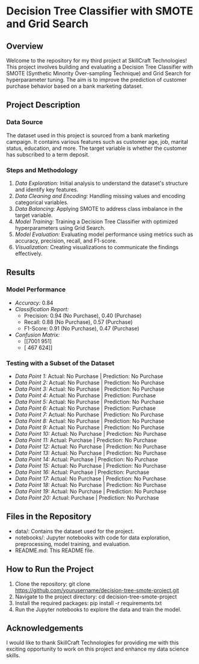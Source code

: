 # Decision Tree Classifier with SMOTE and Grid Search
## Overview
Welcome to the repository for my third project at SkillCraft Technologies! This project involves building and evaluating a Decision Tree Classifier with SMOTE (Synthetic Minority Over-sampling Technique) and Grid Search for hyperparameter tuning. The aim is to improve the prediction of customer purchase behavior based on a bank marketing dataset.
## Project Description
### Data Source
The dataset used in this project is sourced from a bank marketing campaign. It contains various features such as customer age, job, marital status, education, and more. The target variable is whether the customer has subscribed to a term deposit.
### Steps and Methodology
1. *Data Exploration:* Initial analysis to understand the dataset's structure and identify key features.
2. *Data Cleaning and Encoding:* Handling missing values and encoding categorical variables.
3. *Data Balancing:* Applying SMOTE to address class imbalance in the target variable.
4. *Model Training:* Training a Decision Tree Classifier with optimized hyperparameters using Grid Search.
5. *Model Evaluation:* Evaluating model performance using metrics such as accuracy, precision, recall, and F1-score.
6. *Visualization:* Creating visualizations to communicate the findings effectively.
## Results
### Model Performance
- *Accuracy:* 0.84
- *Classification Report:* 
  - Precision: 0.94 (No Purchase), 0.40 (Purchase)
  - Recall: 0.88 (No Purchase), 0.57 (Purchase)
  - F1-Score: 0.91 (No Purchase), 0.47 (Purchase)
- *Confusion Matrix:* 
  - [[7001  951]
  - [ 467  624]]
### Testing with a Subset of the Dataset
- *Data Point 1:* Actual: No Purchase | Prediction: No Purchase
- *Data Point 2:* Actual: No Purchase | Prediction: No Purchase
- *Data Point 3:* Actual: No Purchase | Prediction: No Purchase
- *Data Point 4:* Actual: No Purchase | Prediction: Purchase
- *Data Point 5:* Actual: No Purchase | Prediction: No Purchase
- *Data Point 6:* Actual: No Purchase | Prediction: Purchase
- *Data Point 7:* Actual: No Purchase | Prediction: No Purchase
- *Data Point 8:* Actual: No Purchase | Prediction: No Purchase
- *Data Point 9:* Actual: No Purchase | Prediction: No Purchase
- *Data Point 10:* Actual: No Purchase | Prediction: No Purchase
- *Data Point 11:* Actual: Purchase | Prediction: No Purchase
- *Data Point 12:* Actual: No Purchase | Prediction: No Purchase
- *Data Point 13:* Actual: No Purchase | Prediction: No Purchase
- *Data Point 14:* Actual: Purchase | Prediction: No Purchase
- *Data Point 15:* Actual: No Purchase | Prediction: No Purchase
- *Data Point 16:* Actual: Purchase | Prediction: Purchase
- *Data Point 17:* Actual: No Purchase | Prediction: No Purchase
- *Data Point 18:* Actual: No Purchase | Prediction: No Purchase
- *Data Point 19:* Actual: No Purchase | Prediction: No Purchase
- *Data Point 20:* Actual: Purchase | Prediction: No Purchase
## Files in the Repository
- data/: Contains the dataset used for the project.
- notebooks/: Jupyter notebooks with code for data exploration, preprocessing, model training, and evaluation.
- README.md: This README file.
## How to Run the Project
1. Clone the repository:
git clone https://github.com/yourusername/decision-tree-smote-project.git
2. Navigate to the project directory:
cd decision-tree-smote-project
3. Install the required packages:
   pip install -r requirements.txt
4. Run the Jupyter notebooks to explore the data and train the model.
## Acknowledgements
I would like to thank SkillCraft Technologies for providing me with this exciting opportunity to work on this project and enhance my data science skills.
